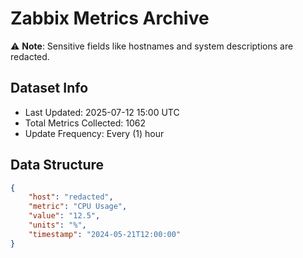 # Zabbix Metrics Archive

⚠️ **Note**: Sensitive fields like hostnames and system descriptions are redacted.

## Dataset Info
- Last Updated: 2025-07-12 15:00 UTC
- Total Metrics Collected: 1062
- Update Frequency: Every (1) hour

## Data Structure
```json
{
    "host": "redacted",
    "metric": "CPU Usage",
    "value": "12.5",
    "units": "%",
    "timestamp": "2024-05-21T12:00:00"
}
```
